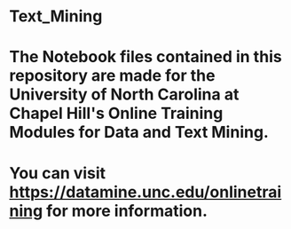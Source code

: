 # Text_Mining
# The Notebook files contained in this repository are made for the University of North Carolina at Chapel Hill's Online Training Modules for Data and Text Mining.
# You can visit https://datamine.unc.edu/onlinetraining for more information.
